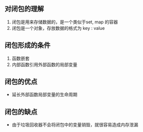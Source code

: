 <!--
 * @Author: lijy
-->
## 对闭包的理解
1. 闭包是用来存储数据的，是一个类似于set, map 的容器
2. 闭包是一个对象，存放数据的格式为 key : value

## 闭包形成的条件
1. 函数嵌套
2. 内部函数引用外部函数的局部变量

## 闭包的优点
- 延长外部函数局部变量的生命周期

## 闭包的缺点
- 由于垃圾回收器不会将闭包中的变量销毁，就很容易造成内存泄漏